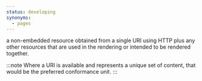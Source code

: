 ```yaml
---
status: developing
synonyms:
  - pages
---
```


a non-embedded resource obtained from a single URI using HTTP plus any other resources that are used in the rendering or intended to be rendered together.

:::note
Where a URI is available and represents a unique set of content, that would be the preferred conformance unit. 
:::
